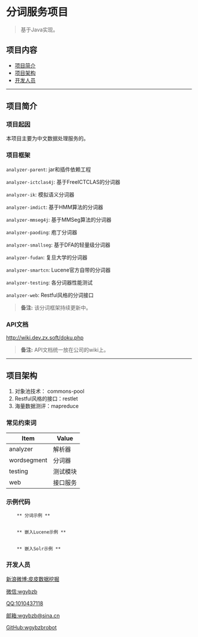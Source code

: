 
# 分词服务项目

> 基于Java实现。

## 项目内容

- [项目简介](#项目简介)
- [项目架构](#项目架构)
- [开发人员](#开发人员)

----

## 项目简介

### 项目起因

本项目主要为中文数据处理服务的。

### 项目框架

`analyzer-parent`: jar和插件依赖工程

`analyzer-ictclas4j`: 基于FreeICTCLAS的分词器

`analyzer-ik`: 模拟语义分词器

`analyzer-imdict`: 基于HMM算法的分词器

`analyzer-mmseg4j`: 基于MMSeg算法的分词器

`analyzer-paoding`: 庖丁分词器

`analyzer-smallseg`: 基于DFA的轻量级分词器

`analyzer-fudan`: 复旦大学的分词器

`analyzer-smartcn`: Lucene官方自带的分词器

`analyzer-testing`: 各分词器性能测试

`analyzer-web`: Restful风格的分词接口


> **备注:** 该分词框架持续更新中。

### API文档
http://wiki.dev.zx.soft/doku.php

> **备注:** API文档统一放在公司的wiki上。

----

## 项目架构

1. 对象池技术： commons-pool
2. Restful风格的接口：restlet
3. 海量数据测评：mapreduce

### 常见约束词
Item      | Value
--------- | -----
analyzer  | 解析器
wordsegment    | 分词器
testing  | 测试模块
web      |  接口服务

### 示例代码

```
    ** 分词示例 **      
    
	
    ** 嵌入Lucene示例 ** 
    
    
    ** 嵌入Solr示例 ** 

```

### 开发人员

[新浪微博:皮皮数据挖掘](http://www.weibo.com/u/1862087393 "新浪微博")

[微信:wgybzb](https://github.com/wgybzbrobot "微信")

[QQ:1010437118](https://github.com/wgybzbrobot "QQ")

[邮箱:wgybzb@sina.cn](https://github.com/wgybzbrobot "邮箱")

[GitHub:wgybzbrobot](https://github.com/wgybzbrobot "GitHub首页")


